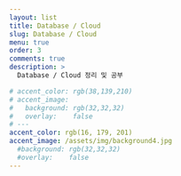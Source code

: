 ```yaml
---
layout: list
title: Database / Cloud
slug: Database / Cloud
menu: true
order: 3
comments: true
description: >
  Database / Cloud 정리 및 공부

# accent_color: rgb(38,139,210)
# accent_image:
#   background: rgb(32,32,32)
#   overlay:    false
# ---
accent_color: rgb(16, 179, 201)
accent_image: /assets/img/background4.jpg
  #background: rgb(32,32,32)
  #overlay:    false
---
```

